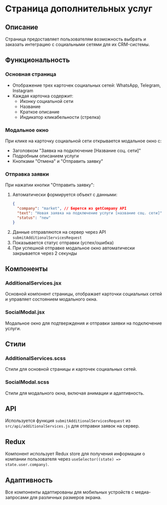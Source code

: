 # Страница дополнительных услуг

## Описание

Страница предоставляет пользователям возможность выбрать и заказать интеграцию с социальными сетями для их CRM-системы.

## Функциональность

### Основная страница

- Отображение трех карточек социальных сетей: WhatsApp, Telegram, Instagram
- Каждая карточка содержит:
  - Иконку социальной сети
  - Название
  - Краткое описание
  - Индикатор кликабельности (стрелка)

### Модальное окно

При клике на карточку социальной сети открывается модальное окно с:

- Заголовком "Заявка на подключение [Название соц. сети]"
- Подробным описанием услуги
- Кнопками "Отмена" и "Отправить заявку"

### Отправка заявки

При нажатии кнопки "Отправить заявку":

1. Автоматически формируется объект с данными:
   ```json
   {
     "company": "market", // Берется из getCompany API
     "text": "Новая заявка на подключение услуги [название соц. сети]",
     "status": "new"
   }
   ```
2. Данные отправляются на сервер через API `submitAdditionalServicesRequest`
3. Показывается статус отправки (успех/ошибка)
4. При успешной отправке модальное окно автоматически закрывается через 2 секунды

## Компоненты

### AdditionalServices.jsx

Основной компонент страницы, отображает карточки социальных сетей и управляет состоянием модального окна.

### SocialModal.jsx

Модальное окно для подтверждения и отправки заявки на подключение услуги.

## Стили

### AdditionalServices.scss

Стили для основной страницы и карточек социальных сетей.

### SocialModal.scss

Стили для модального окна, включая анимации и адаптивность.

## API

Используется функция `submitAdditionalServicesRequest` из `src/api/additionalServices.js` для отправки заявок на сервер.

## Redux

Компонент использует Redux store для получения информации о компании пользователя через `useSelector((state) => state.user.company)`.

## Адаптивность

Все компоненты адаптированы для мобильных устройств с медиа-запросами для различных размеров экрана.
